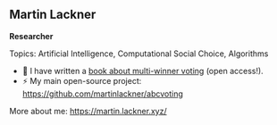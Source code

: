 ## Martin Lackner

**Researcher**

Topics: Artificial Intelligence, Computational Social Choice, Algorithms

- 🔭 I have written a [book about multi-winner voting](https://link.springer.com/book/10.1007/978-3-031-09016-5) (open access!).
- ⚡ My main open-source project: https://github.com/martinlackner/abcvoting

More about me: https://martin.lackner.xyz/
